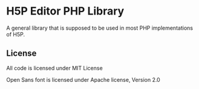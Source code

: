 H5P Editor PHP Library
==========

A general library that is supposed to be used in most PHP implementations of H5P.

## License

All code is licensed under MIT License

Open Sans font is licensed under Apache license, Version 2.0